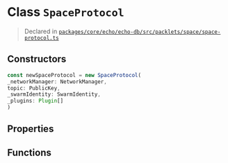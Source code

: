 # Class `SpaceProtocol`
> Declared in [`packages/core/echo/echo-db/src/packlets/space/space-protocol.ts`](https://github.com/dxos/protocols/blob/main/packages/core/echo/echo-db/src/packlets/space/space-protocol.ts#L22)

## Constructors
```ts
const newSpaceProtocol = new SpaceProtocol(
_networkManager: NetworkManager,
topic: PublicKey,
_swarmIdentity: SwarmIdentity,
_plugins: Plugin[]
)
```

## Properties

## Functions

